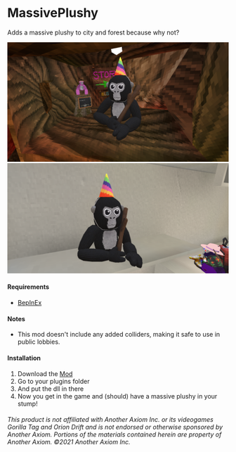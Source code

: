 # MassivePlushy
Adds a massive plushy to city and forest because why not?

![image](https://raw.githubusercontent.com/defaultuser0-nerd/MassivePlushy/refs/heads/main/Screenshot%202024-12-13%20210212.png)
![image](https://raw.githubusercontent.com/defaultuser0-nerd/MassivePlushy/refs/heads/main/Screenshot%202024-12-14%20120855.png)

#### **Requirements**
 - [BepInEx](<https://github.com/BepInEx/BepInEx/releases/latest>)

#### Notes
- This mod doesn't include any added colliders, making it safe to use in public lobbies.

#### **Installation**
1. Download the [Mod](https://github.com/defaultuser0-nerd/MassivePlushy/releases/latest)
2. Go to your plugins folder
3. And put the dll in there
4. Now you get in the game and (should) have a massive plushy in your stump!


###### This product is not affiliated with Another Axiom Inc. or its videogames Gorilla Tag and Orion Drift and is not endorsed or otherwise sponsored by Another Axiom. Portions of the materials contained herein are property of Another Axiom. ©2021 Another Axiom Inc.

